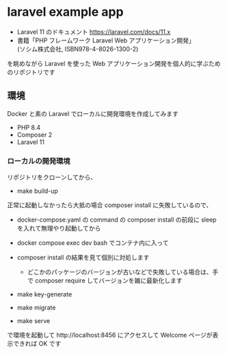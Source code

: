 # laravel example app

- Laravel 11 のドキュメント https://laravel.com/docs/11.x
- 書籍「PHP フレームワーク Laravel Web アプリケーション開発」  
  (ソシム株式会社, ISBN978-4-8026-1300-2)

を眺めながら Laravel を使った Web アプリケーション開発を個人的に学ぶためのリポジトリです

## 環境

Docker と素の Laravel でローカルに開発環境を作成してみます

- PHP 8.4
- Composer 2
- Laravel 11

### ローカルの開発環境

リポジトリをクローンしてから、

- make build-up

正常に起動しなかったら大抵の場合 composer install に失敗しているので、

- docker-compose.yaml の command の composer install の前段に sleep を入れて無理やり起動してから
- docker compose exec dev bash でコンテナ内に入って
- composer install の結果を見て個別に対処します
    - どこかのパッケージのバージョンが古いなどで失敗している場合は、手で composer require してバージョンを雑に最新化します

- make key-generate
- make migrate
- make serve

で環境を起動して http://localhost:8456 にアクセスして Welcome ページが表示できれば OK です
